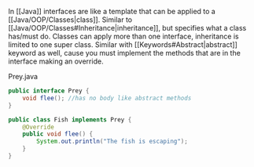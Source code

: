 
In [[Java]] interfaces are like a template that can be applied to a [[Java/OOP/Classes|class]].
Similar to [[Java/OOP/Classes#Inheritance|inheritance]], but specifies what a class has/must do.
Classes can apply more than one interface, inheritance is limited to one super class.
Similar with [[Keywords#Abstract|abstract]] keyword as well, cause you must implement the methods that are in the interface making an override.

Prey.java
```java
public interface Prey {
	void flee(); //has no body like abstract methods
}
```

```java
public class Fish implements Prey {
	@Override
	public void flee() {
		System.out.println("The fish is escaping");
	}
}
```
